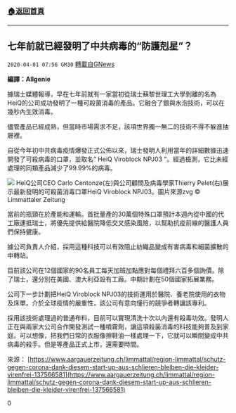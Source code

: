###  [:house:返回首頁](https://github.com/ourhimalayas/txt)
---

## 七年前就已經發明了中共病毒的“防護剋星”？
`2020-04-01 07:56 GM30` [轉載自GNews](https://gnews.org/zh-hant/159046/)

**編譯：Allgenie**

據瑞士媒體報導，早在七年前就有一家當初從瑞士蘇黎世理工大學剝離的名為HeiQ的公司成功發明了一種可殺菌消毒的產品。它融合了銀與水泡技術，可以在幾秒內生效消毒。

儘管產品已經成熟，但當時市場需求不足，該項世界獨一無二的技術不得不躲進抽屜裡。

自從今年初中共病毒疫情爆發正式公佈以來，瑞士發明人利用當年的詳細數據迅速開發了可殺病毒的口罩，並取名“ HeiQ Viroblock NPJ03 ”。經過檢測，它比未經處理的同類產品減少了99.99%的病毒。

![](https://s3-ap-northeast-1.amazonaws.com/news.guo.offload.media/wp-content/uploads/2020/04/01074310/1-3.jpg) HeiQ公司CEO Carlo Centonze(左)與公司顧問及病毒學家Thierry Pelet(右)展示最新發明的可殺菌消毒口罩HeiQ Viroblock NPJ03。圖片來源zvg © Limmattaler Zeitung

當前的瓶頸在於產能和運輸。首批量產的30萬個特殊口罩預計本週內從中國的代工廠運抵瑞士，將優先提供給醫院降低交叉感染風險，以幫助抗疫前線的醫護人員們保持健康。

據公司負責人介紹，採用這種科技可以有效阻止紡織品變成有害病毒和細菌擴散的中轉站。

目前該公司在12個國家的90名員工每天加班加點應對每個禮拜六百多個詢價。除了瑞士，還分別在美國、澳大利亞設有工廠。中期計劃在50個國家拓展業務。

公司下一步計劃把HeiQ Viroblock NPJ03的技術運用於醫院、養老院使用的衣物及床單。介於全球疫情的嚴重性，該公司有意向懂行的競爭者轉讓該專利。

採用該技術處理過的普通布料，目前可以實現清洗十次以內還有殺毒功效。發明人正在與兩家大公司合作開發測試一種噴霧劑，讓這項殺菌消毒的科技能夠普及到家庭。可以想像，把我們日常的衣服像擦鞋油一樣處理一下，它就可以瞬間變成中共病毒的殺手。但是等產品正式上市，還需要時間。

來源： [https://www.aargauerzeitung.ch/limmattal/region-limmattal/schutz-gegen-corona-dank-diesem-start-up-aus-schlieren-bleiben-die-kleider-virenfrei-137566581](https://www.aargauerzeitung.ch/limmattal/region-limmattal/schutz-gegen-corona-dank-diesem-start-up-aus-schlieren-bleiben-die-kleider-virenfrei-137566581)

0
